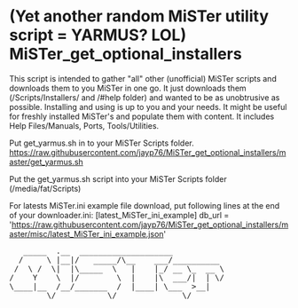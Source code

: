 # (Yet another random MiSTer utility script = YARMUS? LOL) MiSTer_get_optional_installers
This script is intended to gather "all" other (unofficial) MiSTer scripts and downloads them to you MiSTer in one go. It just downloads them (/Scripts/Installers/ and /#help folder) and wanted to be as unobtrusive as possible. 
Installing and using is up to you and your needs. It might be useful for freshly installed MiSTer's and populate them with content.
It includes Help Files/Manuals, Ports, Tools/Utilities.

Put get_yarmus.sh in to your MiSTer Scripts folder.
https://raw.githubusercontent.com/jayp76/MiSTer_get_optional_installers/master/get_yarmus.sh

Put the get_yarmus.sh script into your MiSTer Scripts folder (/media/fat/Scripts)

For latests MiSTer.ini example file download, put following lines at the end of your downloader.ini:
[latest_MiSTer_ini_example]
db_url = 'https://raw.githubusercontent.com/jayp76/MiSTer_get_optional_installers/master/misc/latest_MiSTer_ini_example.json'

<pre>
   _____  .__  ____________________           
  /     \ |__|/   _____/\__    ___/__________ 
 /  \ /  \|  |\_____  \   |    |_/ __ \_  __ \
/    Y    \  |/        \  |    |\  ___/|  | \/
\____|__  /__/_______  /  |____| \___  >__|   
        \/           \/              \/       
</pre>
